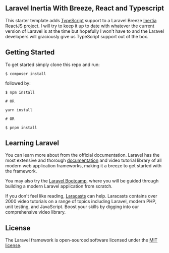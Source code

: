 ## Laravel Inertia With Breeze, React and Typescript 

This starter template adds [TypeScript](https://typescriptlang.org) support to a Laravel Breeze [Inertia](https://inertiajs.com) ReactJS project. I will try to keep it up to date with whatever the current version of Laravel is at the time but hopefully I won't have to and the Laravel developers will graciously give us TypeScript support out of the box.  

## Getting Started 

To get started simply clone this repo and run:  

```
$ composer install
``` 
followed by: 
```
$ npm install 

# OR

yarn install 

# OR 

$ pnpm install  

```
## Learning Laravel


You can learn more about from the official documentation. Laravel has the most extensive and thorough [documentation](https://laravel.com/docs) and video tutorial library of all modern web application frameworks, making it a breeze to get started with the framework.

You may also try the [Laravel Bootcamp](https://bootcamp.laravel.com), where you will be guided through building a modern Laravel application from scratch.

If you don't feel like reading, [Laracasts](https://laracasts.com) can help. Laracasts contains over 2000 video tutorials on a range of topics including Laravel, modern PHP, unit testing, and JavaScript. Boost your skills by digging into our comprehensive video library.



## License

The Laravel framework is open-sourced software licensed under the [MIT license](https://opensource.org/licenses/MIT).
